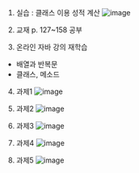 1. 실습 : 클래스 이용 성적 계산
    ![image](https://user-images.githubusercontent.com/77269204/119115737-78223080-ba62-11eb-918c-539a89bedefa.png)

2. 교재 p. 127~158 공부

3. 온라인 자바 강의 재학습
  - 배열과 반복문
  - 클래스, 메소드

4. 과제1
![image](https://user-images.githubusercontent.com/77269204/119116018-cc2d1500-ba62-11eb-854a-4ed5ca5c8b4b.png)

5. 과제2
![image](https://user-images.githubusercontent.com/77269204/119116090-df3fe500-ba62-11eb-8b64-93aa9b4e7703.png)


6. 과제3
![image](https://user-images.githubusercontent.com/77269204/119116124-e6ff8980-ba62-11eb-8fa3-a0857c1d3255.png)


7. 과제4
![image](https://user-images.githubusercontent.com/77269204/119116175-f252b500-ba62-11eb-97dc-8dad960c41cf.png)

8. 과제5
![image](https://user-images.githubusercontent.com/77269204/119116208-fbdc1d00-ba62-11eb-905b-1650d72fedf5.png)
